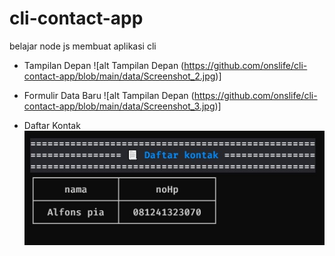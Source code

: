 # cli-contact-app
belajar node js membuat aplikasi cli
- Tampilan Depan
![alt Tampilan Depan (https://github.com/onslife/cli-contact-app/blob/main/data/Screenshot_2.jpg)]

- Formulir Data Baru
![alt Tampilan Depan (https://github.com/onslife/cli-contact-app/blob/main/data/Screenshot_3.jpg)]

- Daftar Kontak
![alt Daftar Kontak](https://github.com/onslife/cli-contact-app/blob/main/data/Screenshot_1.jpg)
